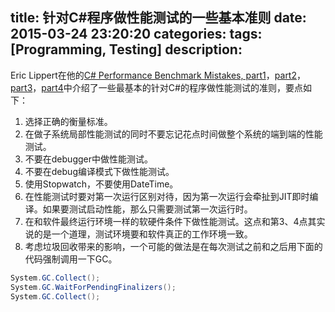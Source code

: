 title: 针对C#程序做性能测试的一些基本准则
date: 2015-03-24 23:20:20
categories:
tags: [Programming, Testing]
description: 
---

Eric Lippert在他的[C# Performance Benchmark Mistakes, part1](http://tech.pro/blog/1293/c-performance-benchmark-mistakes-part-one)，[part2](http://tech.pro/tutorial/1295/c-performance-benchmark-mistakes-part-two)，[part3](http://tech.pro/tutorial/1317/c-performance-benchmark-mistakes-part-three)，[part4](http://tech.pro/tutorial/1433/performance-benchmark-mistakes-part-four)中介绍了一些最基本的针对C#的程序做性能测试的准则，要点如下：

1. 选择正确的衡量标准。  
2. 在做子系统局部性能测试的同时不要忘记花点时间做整个系统的端到端的性能测试。  
3. 不要在debugger中做性能测试。  
4. 不要在debug编译模式下做性能测试。  
5. 使用Stopwatch，不要使用DateTime。  
6. 在性能测试时要对第一次运行区别对待，因为第一次运行会牵扯到JIT即时编译。如果要测试启动性能，那么只需要测试第一次运行时。  
7. 在和软件最终运行环境一样的软硬件条件下做性能测试。这点和第3、4点其实说的是一个道理，测试环境要和软件真正的工作环境一致。  
8. 考虑垃圾回收带来的影响，一个可能的做法是在每次测试之前和之后用下面的代码强制调用一下GC。  
```csharp
System.GC.Collect();
System.GC.WaitForPendingFinalizers();
System.GC.Collect();
```